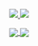 <p align = "center">
  <a href="https://github.com/sushrut111">
    <img src = "https://github-readme-stats.vercel.app/api?username=sushrut111&show_icons=true&line_height=27&include_all_commits=true">
  </a>
  <a href="https://github.com/sushrut111">
    <img src = "https://github-readme-stats.vercel.app/api/top-langs/?username=sushrut111&hide=jupyter%20notebook&layout=compact&langs_count=8">
  </a>
</p>

<p align = "center">
  <a href="https://github.com/sushrut111/react-grpc-web">
    <img align="center" src="https://github-readme-stats.vercel.app/api/pin/?username=sushrut111&repo=react-grpc-web" />
  </a>
  <a href="https://github.com/sushrut111/audio-messenger">
    <img align="center" src="https://github-readme-stats.vercel.app/api/pin/?username=sushrut111&repo=audio-messenger" />
  </a>
</p>
